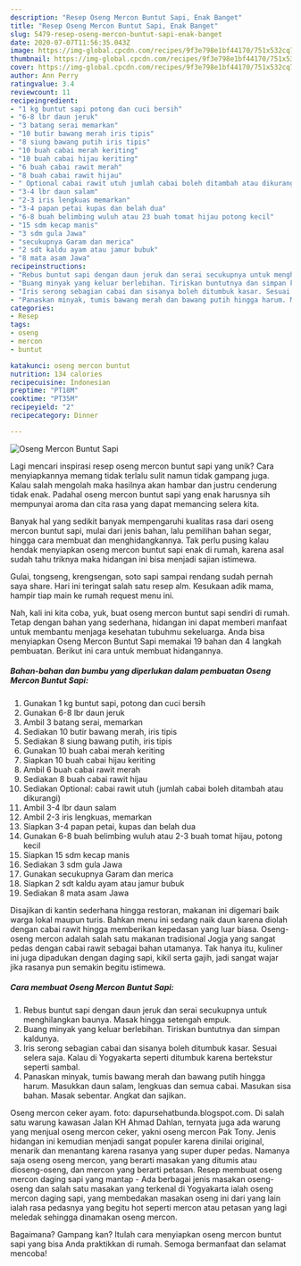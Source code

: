 ```yaml
---
description: "Resep Oseng Mercon Buntut Sapi, Enak Banget"
title: "Resep Oseng Mercon Buntut Sapi, Enak Banget"
slug: 5479-resep-oseng-mercon-buntut-sapi-enak-banget
date: 2020-07-07T11:56:35.043Z
image: https://img-global.cpcdn.com/recipes/9f3e798e1bf44170/751x532cq70/oseng-mercon-buntut-sapi-foto-resep-utama.jpg
thumbnail: https://img-global.cpcdn.com/recipes/9f3e798e1bf44170/751x532cq70/oseng-mercon-buntut-sapi-foto-resep-utama.jpg
cover: https://img-global.cpcdn.com/recipes/9f3e798e1bf44170/751x532cq70/oseng-mercon-buntut-sapi-foto-resep-utama.jpg
author: Ann Perry
ratingvalue: 3.4
reviewcount: 11
recipeingredient:
- "1 kg buntut sapi potong dan cuci bersih"
- "6-8 lbr daun jeruk"
- "3 batang serai memarkan"
- "10 butir bawang merah iris tipis"
- "8 siung bawang putih iris tipis"
- "10 buah cabai merah keriting"
- "10 buah cabai hijau keriting"
- "6 buah cabai rawit merah"
- "8 buah cabai rawit hijau"
- " Optional cabai rawit utuh jumlah cabai boleh ditambah atau dikurangi"
- "3-4 lbr daun salam"
- "2-3 iris lengkuas memarkan"
- "3-4 papan petai kupas dan belah dua"
- "6-8 buah belimbing wuluh atau 23 buah tomat hijau potong kecil"
- "15 sdm kecap manis"
- "3 sdm gula Jawa"
- "secukupnya Garam dan merica"
- "2 sdt kaldu ayam atau jamur bubuk"
- "8 mata asam Jawa"
recipeinstructions:
- "Rebus buntut sapi dengan daun jeruk dan serai secukupnya untuk menghilangkan baunya. Masak hingga setengah empuk."
- "Buang minyak yang keluar berlebihan. Tiriskan buntutnya dan simpan kaldunya."
- "Iris serong sebagian cabai dan sisanya boleh ditumbuk kasar. Sesuai selera saja. Kalau di Yogyakarta seperti ditumbuk karena bertekstur seperti sambal."
- "Panaskan minyak, tumis bawang merah dan bawang putih hingga harum. Masukkan daun salam, lengkuas dan semua cabai. Masukan sisa bahan. Masak sebentar. Angkat dan sajikan."
categories:
- Resep
tags:
- oseng
- mercon
- buntut

katakunci: oseng mercon buntut 
nutrition: 134 calories
recipecuisine: Indonesian
preptime: "PT18M"
cooktime: "PT35M"
recipeyield: "2"
recipecategory: Dinner

---
```



![Oseng Mercon Buntut Sapi](https://img-global.cpcdn.com/recipes/9f3e798e1bf44170/751x532cq70/oseng-mercon-buntut-sapi-foto-resep-utama.jpg)

Lagi mencari inspirasi resep oseng mercon buntut sapi yang unik? Cara menyiapkannya memang tidak terlalu sulit namun tidak gampang juga. Kalau salah mengolah maka hasilnya akan hambar dan justru cenderung tidak enak. Padahal oseng mercon buntut sapi yang enak harusnya sih mempunyai aroma dan cita rasa yang dapat memancing selera kita.

Banyak hal yang sedikit banyak mempengaruhi kualitas rasa dari oseng mercon buntut sapi, mulai dari jenis bahan, lalu pemilihan bahan segar, hingga cara membuat dan menghidangkannya. Tak perlu pusing kalau hendak menyiapkan oseng mercon buntut sapi enak di rumah, karena asal sudah tahu triknya maka hidangan ini bisa menjadi sajian istimewa.

Gulai, tongseng, krengsengan, soto sapi sampai rendang sudah pernah saya share. Hari ini teringat salah satu resep alm. Kesukaan adik mama, hampir tiap main ke rumah request menu ini.


Nah, kali ini kita coba, yuk, buat oseng mercon buntut sapi sendiri di rumah. Tetap dengan bahan yang sederhana, hidangan ini dapat memberi manfaat untuk membantu menjaga kesehatan tubuhmu sekeluarga. Anda bisa menyiapkan Oseng Mercon Buntut Sapi memakai 19 bahan dan 4 langkah pembuatan. Berikut ini cara untuk membuat hidangannya.

<!--inarticleads1-->

##### Bahan-bahan dan bumbu yang diperlukan dalam pembuatan Oseng Mercon Buntut Sapi:

1. Gunakan 1 kg buntut sapi, potong dan cuci bersih
1. Gunakan 6-8 lbr daun jeruk
1. Ambil 3 batang serai, memarkan
1. Sediakan 10 butir bawang merah, iris tipis
1. Sediakan 8 siung bawang putih, iris tipis
1. Gunakan 10 buah cabai merah keriting
1. Siapkan 10 buah cabai hijau keriting
1. Ambil 6 buah cabai rawit merah
1. Sediakan 8 buah cabai rawit hijau
1. Sediakan  Optional: cabai rawit utuh (jumlah cabai boleh ditambah atau dikurangi)
1. Ambil 3-4 lbr daun salam
1. Ambil 2-3 iris lengkuas, memarkan
1. Siapkan 3-4 papan petai, kupas dan belah dua
1. Gunakan 6-8 buah belimbing wuluh atau 2-3 buah tomat hijau, potong kecil
1. Siapkan 15 sdm kecap manis
1. Sediakan 3 sdm gula Jawa
1. Gunakan secukupnya Garam dan merica
1. Siapkan 2 sdt kaldu ayam atau jamur bubuk
1. Sediakan 8 mata asam Jawa


Disajikan di kantin sederhana hingga restoran, makanan ini digemari baik warga lokal maupun turis. Bahkan menu ini sedang naik daun karena diolah dengan cabai rawit hingga memberikan kepedasan yang luar biasa. Oseng-oseng mercon adalah salah satu makanan tradisional Jogja yang sangat pedas dengan cabai rawit sebagai bahan utamanya. Tak hanya itu, kuliner ini juga dipadukan dengan daging sapi, kikil serta gajih, jadi sangat wajar jika rasanya pun semakin begitu istimewa. 

<!--inarticleads2-->

##### Cara membuat Oseng Mercon Buntut Sapi:

1. Rebus buntut sapi dengan daun jeruk dan serai secukupnya untuk menghilangkan baunya. Masak hingga setengah empuk.
1. Buang minyak yang keluar berlebihan. Tiriskan buntutnya dan simpan kaldunya.
1. Iris serong sebagian cabai dan sisanya boleh ditumbuk kasar. Sesuai selera saja. Kalau di Yogyakarta seperti ditumbuk karena bertekstur seperti sambal.
1. Panaskan minyak, tumis bawang merah dan bawang putih hingga harum. Masukkan daun salam, lengkuas dan semua cabai. Masukan sisa bahan. Masak sebentar. Angkat dan sajikan.


Oseng mercon ceker ayam. foto: dapursehatbunda.blogspot.com. Di salah satu warung kawasan Jalan KH Ahmad Dahlan, ternyata juga ada warung yang menjual oseng mercon ceker, yakni oseng mercon Pak Tony. Jenis hidangan ini kemudian menjadi sangat populer karena dinilai original, menarik dan menantang karena rasanya yang super duper pedas. Namanya saja oseng oseng mercon, yang berarti masakan yang ditumis atau dioseng-oseng, dan mercon yang berarti petasan. Resep membuat oseng mercon daging sapi yang mantap - Ada berbagai jenis masakan oseng-oseng dan salah satu masakan yang terkenal di Yogyakarta ialah oseng mercon daging sapi, yang membedakan masakan oseng ini dari yang lain ialah rasa pedasnya yang begitu hot seperti mercon atau petasan yang lagi meledak sehingga dinamakan oseng mercon. 

Bagaimana? Gampang kan? Itulah cara menyiapkan oseng mercon buntut sapi yang bisa Anda praktikkan di rumah. Semoga bermanfaat dan selamat mencoba!
